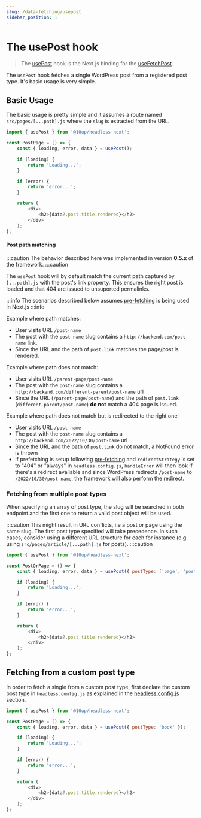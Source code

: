 ```yaml
---
slug: /data-fetching/usepost
sidebar_position: 1
---
```


# The usePost hook

> The [usePost](/api/modules/10up_headless_next#usepost) hook is the Next.js binding for the [useFetchPost](/api/namespaces/10up_headless_core.react#usefetchpost).

The `usePost` hook fetches a single WordPress post from a registered post type. It's basic usage is very simple.

## Basic Usage

The basic usage is pretty simple and it assumes a route named `src/pages/[...path].js` where the `slug` is extracted from the URL.

```js title=src/pages/[...path].js
import { usePost } from '@10up/headless-next';

const PostPage = () => {
	const { loading, error, data } = usePost();

	if (loading) {
		return 'Loading...';
	}

	if (error) {
		return 'error...';
	}

	return (
		<div>
			<h2>{data?.post.title.rendered}</h2>
		</div>
	);
};
```

#### Post path matching

:::caution
The behavior described here was implemented in version **0.5.x** of the framework.
:::caution

The `usePost` hook will by default match the current path captured by `[...path].js` with the post's link property. This ensures the right post is loaded and that 404 are issued to unsuported permalinks. 

:::info
The scenarios described below assumes [pre-fetching](/docs/data-fetching/prefetching) is being used in Next.js
:::info

Example where path matches:

- User visits URL `/post-name`
- The post with the `post-name` slug contains a `http://backend.com/post-name` link.
- Since the URL and the path of `post.link` matches the page/post is rendered.

Example where path does not match:

- User visits URL `/parent-page/post-name`
- The post with the `post-name` slug contains a `http://backend.com/different-parent/post-name` url
- Since the URL (`/parent-page/post-name`) and the path of `post.link` (`different-parent/post-name`) **do not** match a 404 page is issued.

Example where path does not match but is redirected to the right one:
- User visits URL `/post-name`
- The post with the `post-name` slug contains a `http://backend.com/2022/10/30/post-name` url
- Since the URL and the path of `post.link` do not match, a NotFound error is thrown
- If prefetching is setup following [pre-fetching](/docs/data-fetching/prefetching) and `redirectStrategy` is set to "404" or "always" in `headless.config.js`, `handleError` will then look if there's a redirect avaliable and since WordPress redirects `/post-name` to `/2022/10/30/post-name`, the framework will also perform the redirect.


### Fetching from multiple post types

When specifying an array of post type, the slug will be searched in both endpoint and the first one to return a valid post object will be used.

:::caution
This might result in URL conflicts, i.e a post or page using the same slug. The first post type specified will take precedence. In such cases, consider using a different URL structure for each for instance (e.g: using `src/pages/article/[...path].js` for posts).
:::caution


```js title="src/pages/[...path].js"
import { usePost } from '@10up/headless-next';

const PostOrPage = () => {
	const { loading, error, data } = usePost({ postType: ['page', 'post'] });

	if (loading) {
		return 'Loading...';
	}

	if (error) {
		return 'error...';
	}

	return (
		<div>
			<h2>{data?.post.title.rendered}</h2>
		</div>
	);
};
```

## Fetching from a custom post type

In order to fetch a single from a custom post type, first declare the custom post type in `headless.config.js` as explained in the [headless.config.js](/docs/getting-started/headless-config#custom-post-types) section.

```js title="src/pages/book/[...path].js"
import { usePost } from '@10up/headless-next';

const PostPage = () => {
	const { loading, error, data } = usePost({ postType: 'book' });

	if (loading) {
		return 'Loading...';
	}

	if (error) {
		return 'error...';
	}

	return (
		<div>
			<h2>{data?.post.title.rendered}</h2>
		</div>
	);
};
```